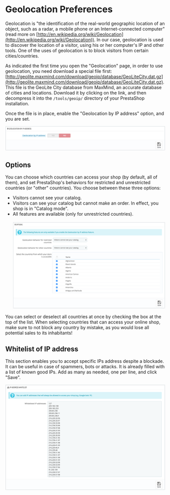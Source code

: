 # Geolocation Preferences

Geolocation is "the identification of the real-world geographic location of an object, such as a radar, a mobile phone or an Internet-connected computer" (read more on [http://en.wikipedia.org/wiki/Geolocation](http://en.wikipedia.org/wiki/Geolocation)). In our case, geolocation is used to discover the location of a visitor, using his or her computer's IP and other tools. One of the uses of geolocation is to block visitors from certain cities/countries.

As indicated the first time you open the "Geolocation" page, in order to use geolocation, you need download a special file first: [http://geolite.maxmind.com/download/geoip/database/GeoLiteCity.dat.gz](http://geolite.maxmind.com/download/geoip/database/GeoLiteCity.dat.gz). This file is the GeoLite City database from MaxMind, an accurate database of cities and locations. Download it by clicking on the link, and then decompress it into the `/tools/geoip/` directory of your PrestaShop installation.

Once the file is in place, enable the "Geolocation by IP address" option, and you are set.

![](../../../.gitbook/assets/45580480.png)

## Options <a href="#geolocationpreferences-options" id="geolocationpreferences-options"></a>

You can choose which countries can access your shop (by default, all of them), and set PrestaShop's behaviors for restricted and unrestricted countries (or "other" countries). You choose between these three options:

* Visitors cannot see your catalog.
* Visitors can see your catalog but cannot make an order. In effect, you shop is in "Catalog mode".
* All features are available (only for unrestricted countries).\
  \
  ![](../../../.gitbook/assets/45580482.png)

You can select or deselect all countries at once by checking the box at the top of the list. When selecting countries that can access your online shop, make sure to not block any country by mistake, as you would lose all potential sales to its inhabitants!

## Whitelist of IP address <a href="#geolocationpreferences-whitelistofipaddress" id="geolocationpreferences-whitelistofipaddress"></a>

This section enables you to accept specific IPs address despite a blockade. It can be useful in case of spammers, bots or attacks. It is already filled with a list of known good IPs. Add as many as needed, one per line, and click "Save".

![](../../../.gitbook/assets/45580483.png)
